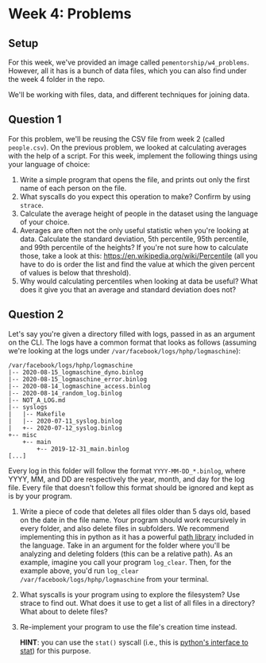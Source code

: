 # Week 4: Problems

## Setup

For this week, we've provided an image called `pementorship/w4_problems`. However,
all it has is a bunch of data files, which you can also find under the week 4 folder in
the repo.

We'll be working with files, data, and different techniques for joining data.

## Question 1

For this problem, we'll be reusing the CSV file from week 2 (called `people.csv`). On
the previous problem, we looked at calculating averages with the help of a script. For
this week, implement the following things using your language of choice:

1. Write a simple program that opens the file, and prints out only the first name of
   each person on the file.
2. What syscalls do you expect this operation to make? Confirm by using `strace`.
3. Calculate the average height of people in the dataset using the language of your
   choice.
4. Averages are often not the only useful statistic when you're looking at data.
   Calculate the standard deviation, 5th percentile, 95th percentile, and 99th
   percentile of the heights? If you're not sure how to calculate those, take a look at
   this: https://en.wikipedia.org/wiki/Percentile (all you have to do is order the list
   and find the value at which the given percent of values is below that threshold).
5. Why would calculating percentiles when looking at data be useful? What does it give
   you that an average and standard deviation does not?


## Question 2

Let's say you're given a directory filled with logs, passed in as an argument on the
CLI. The logs have a common format that looks as follows (assuming we're looking at the
logs under `/var/facebook/logs/hphp/logmaschine`):

```
/var/facebook/logs/hphp/logmaschine
|-- 2020-08-15_logmaschine_dyno.binlog
|-- 2020-08-15_logmaschine_error.binlog
|-- 2020-08-14_logmaschine_access.binlog
|-- 2020-08-14_random_log.binlog
|-- NOT_A_LOG.md
|-- syslogs
|   |-- Makefile
|   |-- 2020-07-11_syslog.binlog
|   +-- 2020-07-12_syslog.binlog
+-- misc
    +-- main
        +-- 2019-12-31_main.binlog
[...]
```

Every log in this folder will follow the format `YYYY-MM-DD_*.binlog`, where YYYY,
MM, and DD are respectively the year, month, and day for the log file. Every file that
doesn't follow this format should be ignored and kept as is by your program.

1. Write a piece of code that deletes all files older than 5 days old, based on the
   date in the file name. Your program should work recursively in every folder, and
   also delete files in subfolders. We recommend implementing this in python as it has
   a powerful [path library](https://docs.python.org/3/library/pathlib.html) included
   in the language.
   Take in an argument for the folder where you'll be analyzing and deleting folders
   (this can be a relative path). As an example, imagine you call your program
   `log_clear`. Then, for the example above, you'd run
   `log_clear /var/facebook/logs/hphp/logmaschine` from your terminal.
2. What syscalls is your program using to explore the filesystem? Use strace to find
   out. What does it use to get a list of all files in a directory? What about to
   delete files?
3. Re-implement your program to use the file's creation time instead.

   **HINT**: you can use the `stat()` syscall  (i.e., this is
   [python's interface to stat](https://docs.python.org/3/library/stat.html)) for this
   purpose.
